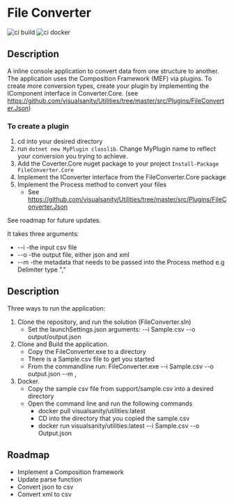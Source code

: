 
# File Converter

![ci build](https://github.com/visualsanity/CloudCommerceGroup/workflows/ci%20build/badge.svg) ![ci docker](https://github.com/visualsanity/Utilities/workflows/ci%20docker/badge.svg)

## Description

A inline console application to convert data from one structure to another. The application uses the Composition Framework (MEF) via plugins. To create more conversion types, create your plugin by implementing the IComponent interface in Converter.Core. (see https://github.com/visualsanity/Utilities/tree/master/src/Plugins/FileConverter.Json)

### To create a plugin

1. cd into your desired directory
2. run `dotnet new MyPlugin classlib`. Change MyPlugin name to reflect your conversion you trying to achieve.
3. Add the Coverter.Core nuget package to your project `Install-Package FileConverter.Core`
4. Implement the IConverter interface from the FileConverter.Core package
5. Implement the Process method to convert your files
	* See https://github.com/visualsanity/Utilities/tree/master/src/Plugins/FileConverter.Json


See roadmap for future updates.

It takes three arguments:
* --i -the input csv file
* --o -the output file, either json and xml
* --m -the metadata that needs to be passed into the Process method e.g Delimiter type ","

## Description

Three ways to run the application:

1. Clone the repository, and run the solution (FileConverter.sln)
	* Set the launchSettings.json arguments:
		--i Sample.csv --o output/output.json
2. Clone and Build the application.
	* Copy the FileConverter.exe to a directory
	* There is a Sample.csv file to get you started
	* From the commandline run: FileConverter.exe --i Sample.csv --o output.json --m ,	
3. Docker. 
	* Copy the sample csv file from support/sample.csv into a desired directory
	* Open the command line and run the following commands
		- docker pull visualsanity/utilities:latest
		- CD into the directory that you copied the sample.csv
		- docker run visualsanity/utilities:latest --i Sample.csv --o Output.json

## Roadmap
* Implement a Composition framework
* Update parse function
* Convert json to csv
* Convert xml to csv
